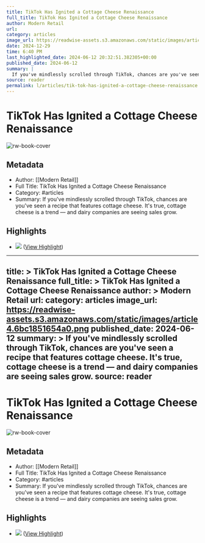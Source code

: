 ```yaml
---
title: TikTok Has Ignited a Cottage Cheese Renaissance
full_title: TikTok Has Ignited a Cottage Cheese Renaissance
author: Modern Retail
url: 
category: articles
image_url: https://readwise-assets.s3.amazonaws.com/static/images/article4.6bc1851654a0.png
date: 2024-12-29
time: 6:40 PM
last_highlighted_date: 2024-06-12 20:32:51.382305+00:00
published_date: 2024-06-12
summary: |
  If you've mindlessly scrolled through TikTok, chances are you've seen a recipe that features cottage cheese. It's true, cottage cheese is a trend — and dairy companies are seeing sales grow.
source: reader
permalink: l/articles/tik-tok-has-ignited-a-cottage-cheese-renaissance
---
```

# TikTok Has Ignited a Cottage Cheese Renaissance

![rw-book-cover](https://readwise-assets.s3.amazonaws.com/static/images/article4.6bc1851654a0.png)

## Metadata
- Author: [[Modern Retail]]
- Full Title: TikTok Has Ignited a Cottage Cheese Renaissance
- Category: #articles
- Summary: If you've mindlessly scrolled through TikTok, chances are you've seen a recipe that features cottage cheese. It's true, cottage cheese is a trend — and dairy companies are seeing sales grow.

## Highlights
- ![](https://imgproxy.readwise.io/?url=http%3A//rs-stripe.digiday.com/stripe/image%3Fcs_email%3Dalessandrodesantis%40nebulab.com%26amp%3Bcs_stripeid%3D19982%26amp%3Bcs_sendid%3D%26amp%3Bcs_offset%3D0%26amp%3Bcs_esp%3Dcampaignmonitor&hash=57d5bf303188fb246f6cd0a7c831c502) ([View Highlight](https://read.readwise.io/read/01j072ef5s1pyx8jbwvhxty0hg))


---
title: >
  TikTok Has Ignited a Cottage Cheese Renaissance
full_title: >
  TikTok Has Ignited a Cottage Cheese Renaissance
author: >
  Modern Retail
url: 
category: articles
image_url: https://readwise-assets.s3.amazonaws.com/static/images/article4.6bc1851654a0.png
published_date: 2024-06-12
summary: >
  If you've mindlessly scrolled through TikTok, chances are you've seen a recipe that features cottage cheese. It's true, cottage cheese is a trend — and dairy companies are seeing sales grow.
source: reader
---
# TikTok Has Ignited a Cottage Cheese Renaissance

![rw-book-cover](https://readwise-assets.s3.amazonaws.com/static/images/article4.6bc1851654a0.png)

## Metadata
- Author: [[Modern Retail]]
- Full Title: TikTok Has Ignited a Cottage Cheese Renaissance
- Category: #articles
- Summary: If you've mindlessly scrolled through TikTok, chances are you've seen a recipe that features cottage cheese. It's true, cottage cheese is a trend — and dairy companies are seeing sales grow.

## Highlights
- ![](https://imgproxy.readwise.io/?url=http%3A//rs-stripe.digiday.com/stripe/image%3Fcs_email%3Dalessandrodesantis%40nebulab.com%26amp%3Bcs_stripeid%3D19982%26amp%3Bcs_sendid%3D%26amp%3Bcs_offset%3D0%26amp%3Bcs_esp%3Dcampaignmonitor&hash=57d5bf303188fb246f6cd0a7c831c502) ([View Highlight](https://read.readwise.io/read/01j072ef5s1pyx8jbwvhxty0hg))


